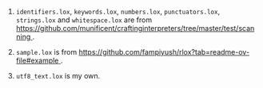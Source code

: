 <!--
Date Created: 06/06/2025.
-->

1. `identifiers.lox`, `keywords.lox`, `numbers.lox`, `punctuators.lox`, 
`strings.lox` and  `whitespace.lox` are from 
[ https://github.com/munificent/craftinginterpreters/tree/master/test/scanning ](https://github.com/munificent/craftinginterpreters/tree/master/test/scanning).

2. `sample.lox` is from 
[ https://github.com/fampiyush/rlox?tab=readme-ov-file#example ](https://github.com/fampiyush/rlox?tab=readme-ov-file#example).

3. `utf8_text.lox` is my own.
